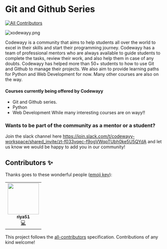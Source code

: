 # Git and Github Series
<!-- ALL-CONTRIBUTORS-BADGE:START - Do not remove or modify this section -->
[![All Contributors](https://img.shields.io/badge/all_contributors-1-orange.svg?style=flat-square)](#contributors-)
<!-- ALL-CONTRIBUTORS-BADGE:END -->

![xodewayy.png](https://www.dropbox.com/s/xjgb5hp4juz2quf/xodewayy.png?dl=0&raw=1)

Codewayy is a community that aims to help students all over the world to excel in their skills and start their programming journey. Codewayy has a team of professional mentors who are always available to guide students to complete the tasks, review their work, and also help them in case of any doubts. 
Codewayy has helped more than 50+ students to how to use Git and Github to manage their projects. We also aim to provide learning paths for Python and Web Development for now. Many other courses are also on the way.


#### Courses currently being offered by Codewayy
  - Git and Github series.
  - Python
  - Web Development
  While many interesting courses are on wayy!!

### Wants to be part of the community as a mentor or a student? 
Join the slack channel here https://join.slack.com/t/codewayy-workspace/shared_invite/zt-f033vqec-f9ogVWqpTUbh0ke5U5QYdA and let us know we would be happy to add you in our community!

## Contributors ✨

Thanks goes to these wonderful people ([emoji key](https://allcontributors.org/docs/en/emoji-key)):

<!-- ALL-CONTRIBUTORS-LIST:START - Do not remove or modify this section -->
<!-- prettier-ignore-start -->
<!-- markdownlint-disable -->
<table>
  <tr>
    <td align="center"><a href="https://github.com/riya51"><img src="https://avatars3.githubusercontent.com/u/58393932?v=4" width="100px;" alt=""/><br /><sub><b>riya51</b></sub></a><br /><a href="https://github.com/codewayy/github_series/commits?author=riya51" title="Code">💻</a></td>
  </tr>
</table>

<!-- markdownlint-enable -->
<!-- prettier-ignore-end -->
<!-- ALL-CONTRIBUTORS-LIST:END -->

This project follows the [all-contributors](https://github.com/all-contributors/all-contributors) specification. Contributions of any kind welcome!